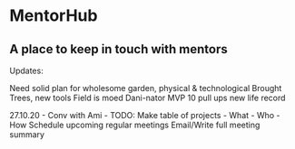 # MentorHub
## A place to keep in touch with mentors

Updates:

  Need solid plan for wholesome garden, physical & technological
  Brought Trees, new tools
  Field is moed
  Dani-nator MVP
  10 pull ups new life record

27.10.20 - Conv with Ami - TODO:
Make table of projects - What - Who - How
Schedule upcoming regular meetings
Email/Write full meeting summary
